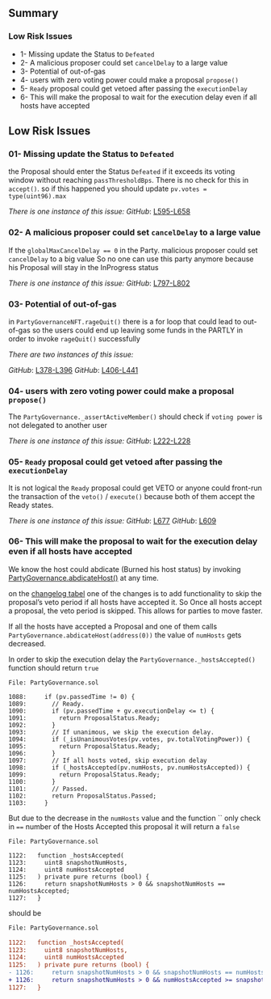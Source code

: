 ## Summary

### Low Risk Issues
- 1- Missing update the Status to `Defeated`
- 2- A malicious proposer could set `cancelDelay` to a large value
- 3- Potential of out-of-gas
- 4- users with zero voting power could make a proposal `propose()`
- 5-  `Ready` proposal could get vetoed after passing the `executionDelay`
- 6- This will make the proposal to wait for the execution delay even if all hosts have accepted


## Low Risk Issues

### 01- Missing update the Status to `Defeated`
the Proposal should enter the Status `Defeated` if it exceeds its voting window without reaching `passThresholdBps`.
There is no check for this in `accept()`. so if this happened you should update `pv.votes = type(uint96).max`

*There is one instance of this issue:*
*GitHub*: [L595-L658](https://github.com/code-423n4/2023-10-party/blob/main/contracts/party/PartyGovernance.sol#L595-L658)

### 02- A malicious proposer could set `cancelDelay` to a large value
If the `globalMaxCancelDelay == 0` in the Party. malicious proposer could set `cancelDelay` to a big value So no one can use this party anymore because his Proposal will stay in the InProgress status

*There is one instance of this issue:*
*GitHub*: [L797-L802](https://github.com/code-423n4/2023-10-party/blob/main/contracts/party/PartyGovernance.sol#L797-L802)

### 03- Potential of out-of-gas
in `PartyGovernanceNFT.rageQuit()` there is a for loop that could lead to out-of-gas
  so the users could end up leaving some funds in the PARTLY in order to invoke `rageQuit()` successfully

*There are two instances of this issue:*

*GitHub*: [L378-L396](https://github.com/code-423n4/2023-10-party/blob/main/contracts/party/PartyGovernanceNFT.sol#L378-L396)
*GitHub*: [L406-L441](https://github.com/code-423n4/2023-10-party/blob/main/contracts/party/PartyGovernanceNFT.sol#L406-L441)

### 04- users with zero voting power could make a proposal `propose()`
The `PartyGovernance._assertActiveMember()` should check if `voting power` is not delegated to another user

*There is one instance of this issue:*
*GitHub*: [L222-L228](https://github.com/code-423n4/2023-10-party/blob/main/contracts/party/PartyGovernance.sol#L222-L228)

### 05-  `Ready` proposal could get vetoed after passing the `executionDelay`
It is not logical the `Ready` proposal could get VETO or anyone could front-run the transaction of the `veto()` / `execute()`
because both of them accept the Ready states.

*There is one instance of this issue:*
*GitHub*: [L677](https://github.com/code-423n4/2023-10-party/blob/main/contracts/party/PartyGovernance.sol#L677)
*GitHub*: [L609](https://github.com/code-423n4/2023-10-party/blob/main/contracts/party/PartyGovernance.sol#L609)

### 06- This will make the proposal to wait for the execution delay even if all hosts have accepted
We know the host could abdicate (Burned his host status) by invoking [PartyGovernance.abdicateHost()](https://github.com/code-423n4/2023-10-party/blob/main/contracts/party/PartyGovernance.sol#L457-L472) at any time.

on the [changelog tabel](https://github.com/code-423n4/2023-10-party#changelog) one of the changes is to add functionality to skip the proposal’s veto period if all hosts have accepted it. So Once all hosts accept a proposal, the veto period is skipped. This allows for parties to move faster.

If all the hosts have accepted a Proposal and one of them calls `PartyGovernance.abdicateHost(address(0))` the value of `numHosts` gets decreased.

In order to skip the execution delay the `PartyGovernance._hostsAccepted()` function should return `true`

```solidity
File: PartyGovernance.sol

1088:     if (pv.passedTime != 0) {
1089:       // Ready.
1090:       if (pv.passedTime + gv.executionDelay <= t) {
1091:         return ProposalStatus.Ready;
1092:       }
1093:       // If unanimous, we skip the execution delay.
1094:       if (_isUnanimousVotes(pv.votes, pv.totalVotingPower)) {
1095:         return ProposalStatus.Ready;
1096:       }
1097:       // If all hosts voted, skip execution delay
1098:       if (_hostsAccepted(pv.numHosts, pv.numHostsAccepted)) {
1099:         return ProposalStatus.Ready;
1100:       }
1101:       // Passed.
1102:       return ProposalStatus.Passed;
1103:     }

```

But due to the decrease in the `numHosts` value and the function `` only check in `==` number of the Hosts Accepted this proposal
it will return a `false` 

```solidity
File: PartyGovernance.sol

1122:   function _hostsAccepted(
1123:     uint8 snapshotNumHosts,
1124:     uint8 numHostsAccepted
1125:   ) private pure returns (bool) {
1126:     return snapshotNumHosts > 0 && snapshotNumHosts == numHostsAccepted;
1127:   }

```
should be 
```diff
File: PartyGovernance.sol

1122:   function _hostsAccepted(
1123:     uint8 snapshotNumHosts,
1124:     uint8 numHostsAccepted
1125:   ) private pure returns (bool) {
- 1126:     return snapshotNumHosts > 0 && snapshotNumHosts == numHostsAccepted;
+ 1126:     return snapshotNumHosts > 0 && numHostsAccepted >= snapshotNumHosts;
1127:   }

```




